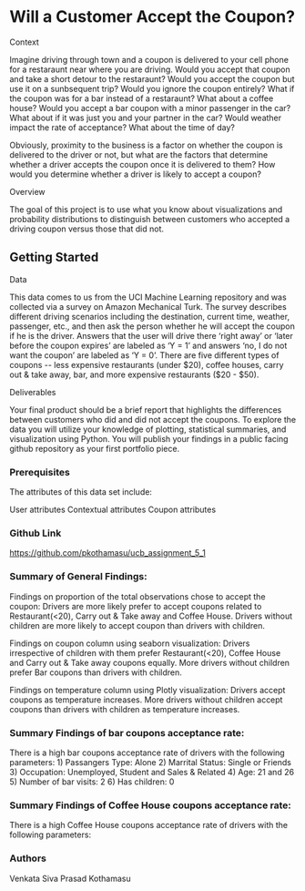# Will a Customer Accept the Coupon?

Context

Imagine driving through town and a coupon is delivered to your cell phone for a restaraunt near where you are driving. Would you accept that coupon and take a short detour to the restaraunt? Would you accept the coupon but use it on a sunbsequent trip? Would you ignore the coupon entirely? What if the coupon was for a bar instead of a restaraunt? What about a coffee house? Would you accept a bar coupon with a minor passenger in the car? What about if it was just you and your partner in the car? Would weather impact the rate of acceptance? What about the time of day?

Obviously, proximity to the business is a factor on whether the coupon is delivered to the driver or not, but what are the factors that determine whether a driver accepts the coupon once it is delivered to them? How would you determine whether a driver is likely to accept a coupon?

Overview

The goal of this project is to use what you know about visualizations and probability distributions to distinguish between customers who accepted a driving coupon versus those that did not.

## Getting Started

Data

This data comes to us from the UCI Machine Learning repository and was collected via a survey on Amazon Mechanical Turk. The survey describes different driving scenarios including the destination, current time, weather, passenger, etc., and then ask the person whether he will accept the coupon if he is the driver. Answers that the user will drive there ‘right away’ or ‘later before the coupon expires’ are labeled as ‘Y = 1’ and answers ‘no, I do not want the coupon’ are labeled as ‘Y = 0’. There are five different types of coupons -- less expensive restaurants (under $20), coffee houses, carry out & take away, bar, and more expensive restaurants ($20 - $50).

Deliverables

Your final product should be a brief report that highlights the differences between customers who did and did not accept the coupons. To explore the data you will utilize your knowledge of plotting, statistical summaries, and visualization using Python. You will publish your findings in a public facing github repository as your first portfolio piece.

### Prerequisites

The attributes of this data set include:

User attributes
Contextual attributes
Coupon attributes

### Github Link
https://github.com/pkothamasu/ucb_assignment_5_1

### Summary of General Findings:
Findings on proportion of the total observations chose to accept the coupon: 
Drivers are more likely prefer to accept coupons related to Restaurant(<20), Carry out & Take away and Coffee House. Drivers without children are more likely to accept coupon than drivers with children.

Findings on coupon column using seaborn visualization:
Drivers irrespective of children with them prefer Restaurant(<20), Coffee House and Carry out & Take away coupons equally. More drivers without children prefer Bar coupons than drivers with children.

Findings on temperature column using Plotly visualization:
Drivers accept coupons as temperature increases. More drivers without children accept coupons than drivers with children as temperature increases.

### Summary Findings of bar coupons acceptance rate:

There is a high bar coupons acceptance rate of drivers with the following parameters:
    1) Passangers Type: Alone
    2) Marrital Status: Single or Friends
    3) Occupation: Unemployed, Student and Sales & Related
    4) Age: 21 and 26
    5) Number of bar visits: 2
    6) Has children: 0

### Summary Findings of Coffee House coupons acceptance rate:

There is a high Coffee House coupons acceptance rate of drivers with the following parameters:


### Authors
Venkata Siva Prasad Kothamasu